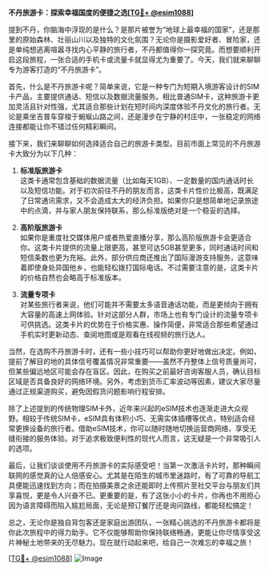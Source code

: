 **不丹旅游卡：探索幸福国度的便捷之选[[TG💪+ @esim1088](https://t.me/s/esim1088)]**

提到不丹，你脑海中浮现的是什么？是那片被誉为“地球上最幸福的国家”，还是那里的原始森林、壮丽山川以及独特的文化氛围？无论你是摄影爱好者、冒险家，还是单纯想逃离喧嚣寻找内心平静的旅行者，不丹都值得你一探究竟。而想要顺利开启这段旅程，一张合适的手机卡或流量卡就显得尤为重要了。今天，我们就来聊聊专为游客打造的“不丹旅游卡”。

首先，什么是不丹旅游卡呢？简单来说，它是一种专门为短期入境游客设计的SIM卡产品，主要提供通话、短信以及数据流量服务。相比普通SIM卡，这种旅游卡更加灵活且针对性强，尤其适合那些计划在短时间内深度体验不丹文化的旅行者。无论是乘坐吉普车穿梭于蜿蜒山路之间，还是漫步在宁静的村庄中，一张稳定的网络连接都能让你不错过任何精彩瞬间。

接下来，我们来聊聊如何选择适合自己的旅游卡类型。目前市面上常见的不丹旅游卡大致分为以下几种：

1. **标准版旅游卡**  
   这类卡通常包含基础的数据流量（比如每天1GB）、一定数量的国内通话时长以及短信功能。对于初次前往不丹的朋友而言，这类卡片性价比极高，既满足了日常通讯需求，又不会造成太大的经济负担。如果你只是想简单地记录旅途中的点滴，并与家人朋友保持联系，那么标准版绝对是一个稳妥的选择。

2. **高阶版旅游卡**  
   如果你是重度社交媒体用户或者热爱直播分享，那么高阶版旅游卡会更适合你。这类卡片提供的流量上限更高，甚至可达5GB甚至更多，同时通话时间和短信条数也更为充裕。此外，部分供应商还推出了国际漫游支持服务，这意味着即使身处异国他乡，也能轻松拨打国际电话。不过需要注意的是，这类卡片的价格自然也会略高于标准版本。

3. **流量专项卡**  
   对某些旅行者来说，他们可能并不需要太多语音通话功能，而是更倾向于拥有大容量的高速上网体验。针对这部分人群，市场上也有专门设计的流量专项卡可供挑选。这类卡片的优势在于价格实惠、操作简便，非常适合那些希望通过手机实时更新动态、查阅地图或是观看在线视频的旅行达人。

当然，在选购不丹旅游卡时，还有一些小技巧可以帮助你更好地做出决定。例如，提前了解目的地的具体信号覆盖情况非常重要——虽然不丹整体上信号质量尚可，但某些偏远地区可能会存在盲区。因此，在购买之前最好咨询客服人员，确认目标区域是否具备良好的网络环境。另外，考虑到货币汇率波动等因素，建议大家尽量通过正规渠道购买，避免因假货问题影响行程安排。

除了上述提到的传统物理SIM卡外，近年来兴起的eSIM技术也逐渐走进大众视野。相较于传统SIM卡，eSIM具有体积小巧、无需实体插槽等优点，特别适合经常更换设备的旅行者。借助eSIM技术，你可以随时随地切换运营商网络，享受无缝衔接的服务体验。对于追求极致便利性的现代人而言，这无疑是一个非常吸引人的选项。

最后，让我们谈谈使用不丹旅游卡的实际感受吧！当第一次激活卡片时，那种瞬间联网的感觉真的让人倍感安心。尤其是在陌生的城市里迷路时，有了可靠的导航工具便能迅速找到方向；而在拍摄美景之余还能即时上传照片至社交平台与朋友们共享喜悦，更是令人兴奋不已。更重要的是，有了这张小小的卡片，你再也不用担心因为语言障碍而陷入尴尬局面，无论是预订餐厅还是询问路线，都能轻松搞定！

总之，无论你是独自背包客还是家庭出游团队，一张精心挑选的不丹旅游卡都将是你此次旅程中的得力助手。它不仅能够帮助你保持联络畅通，更能让你尽情享受这片神秘土地带来的无尽魅力。现在就行动起来吧，给自己一次难忘的幸福之旅！

[[TG💪+ @esim1088](https://t.me/s/esim1088)] 
![Image](https://i.postimg.cc/4NQfJmqS/Snipaste-2025-05-13-00-14-12.png)